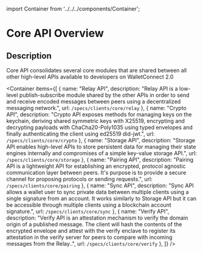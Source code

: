 import Container from '../../../components/Container';

# Core API Overview

## Description

Core API consolidates several core modules that are shared between all other high-level APIs available to developers on WalletConnect 2.0

<Container
items={[
{
name: "Relay API",
description: "Relay API is a low-level publish-subscribe module shared by the other APIs in order to send and receive encoded messages between peers using a decentralized messaging network.",
url: `/specs/clients/core/relay`
},
{
name: "Crypto API",
description: "Crypto API exposes methods for managing keys on the keychain, deriving shared symmetric keys with X25519, encrypting and decrypting payloads with ChaCha20-Poly1035 using typed envelopes and finally authenticating the client using ed25519 did-jwt.",
url: `/specs/clients/core/crypto`
},
{
name: "Storage API",
description: "Storage API enables high-level APIs to store persistent data for managing their state engines internally and compromises of a simple key-value storage API.",
url: `/specs/clients/core/storage`
},
{
name: "Pairing API",
description: "Pairing API is a lightweight API for establishing an encrypted, protocol agnostic communication layer between peers. It's purpose is to provide a secure channel for proposing protocols or sending requests.",
url: `/specs/clients/core/pairing`
},
{
name: "Sync API",
description: "Sync API allows a wallet user to sync private data between multiple clients using a single signature from an account. It works similarly to Storage API but it can be accessible through multiple clients using a blockchain account signature.",
url: `/specs/clients/core/sync`
},
{
name: "Verify API",
description: "Verify API is an attestation mechanism to verify the domain origin of a published message. The client will hash the contents of the encrypted envelope and attest with the verify enclave to register its attestation in the verify server for peers to compare with incoming messages from the Relay..",
url: `/specs/clients/core/verify`
},
]}
/>
